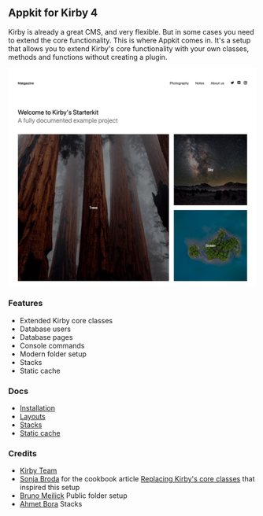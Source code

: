 ## Appkit for Kirby 4

Kirby is already a great CMS, and very flexible. But in some cases you need to extend the core functionality. This is where Appkit comes in. It's a setup that allows you to extend Kirby's core functionality with your own classes, methods and functions without creating a plugin. 

![starterkit](docs/starterkit-screen.png)

### Features

- Extended Kirby core classes
- Database users
- Database pages
- Console commands
- Modern folder setup
- Stacks
- Static cache



### Docs
- [Installation](docs/installation.md)
- [Layouts](docs/layouts.md)
- [Stacks](docs/stacks.md)
- [Static cache](docs/static-cache.md)

### Credits

- [Kirby Team](https://getkirby.com)
- [Sonja Broda](https://sonjabroda.com) for the cookbook article [Replacing Kirby's core classes](https://getkirby.com/docs/cookbook/extensions/replacing-core-classes)
   that inspired this setup
- [Bruno Meilick](https://bnomei.github.io/) Public folder setup
- [Ahmet Bora](https://owebstudio.com) Stacks






